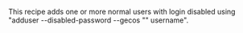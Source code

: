 This recipe adds one or more normal users with login disabled using
"adduser --disabled-password --gecos "" username".